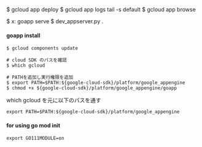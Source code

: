 $ gcloud app deploy
$ gcloud app logs tail -s default
$ gcloud app browse

$ x: goapp serve
$ dev_appserver.py .



#### goapp install
```
$ gcloud components update

# cloud SDK のパスを確認
$ which gcloud

# PATHを追加し実行権限を追加
$ export PATH=$PATH:${google-cloud-sdk}/platform/google_appengine
$ chmod +x ${google-cloud-sdk}/platform/google_appengine/goapp
```

which gcloud を元に以下のパスを通す
```
export PATH=$PATH:${google-cloud-sdk}/platform/google_appengine
```

#### for using go mod init
```
export GO111MODULE=on
```